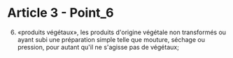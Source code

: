 # Article 3 - Point_6

6) «produits végétaux», les produits d'origine végétale non transformés ou ayant subi une préparation simple telle que mouture, séchage ou pression, pour autant qu'il ne s'agisse pas de végétaux;
